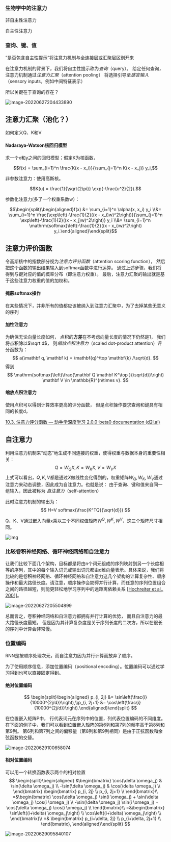 ### 生物学中的注意力

非自主性注意力

自主性注意力

### 查询、键、值

“是否包含自主性提示”将注意力机制与全连接层或汇聚层区别开来

在注意力机制的背景下，我们将自主性提示称为*查询*（query）。 给定任何查询，注意力机制通过*注意力汇聚*（attention pooling） 将选择引导至*感官输入*（sensory inputs，例如中间特征表示）

所以关键在于查询的存在？

![image-20220627204433890](../imags/image-20220627204433890.png)



## 注意力汇聚（池化？）

如何定义Q、K和V

#### Nadaraya-Watson核回归模型

求一个x和y之间的回归模型；假定K为核函数，

$$f(x) = \sum_{i=1}^n \frac{K(x - x_i)}{\sum_{j=1}^n K(x - x_j)} y_i,$$

非参数注意力：使用高斯核。

$$K(u) = \frac{1}{\sqrt{2\pi}} \exp(-\frac{u^2}{2}).$$

参数化注意力(多了一个权重系数w）：

$$\begin{split}\begin{aligned}f(x) &= \sum_{i=1}^n \alpha(x, x_i) y_i \\&= \sum_{i=1}^n \frac{\exp\left(-\frac{1}{2}((x - x_i)w)^2\right)}{\sum_{j=1}^n \exp\left(-\frac{1}{2}((x - x_j)w)^2\right)} y_i \\&= \sum_{i=1}^n \mathrm{softmax}\left(-\frac{1}{2}((x - x_i)w)^2\right) y_i.\end{aligned}\end{split}$$





## 注意力评价函数

令高斯核中的指数部分视为*注意力评分函数*（attention scoring function）， 然后把这个函数的输出结果输入到softmax函数中进行运算。 通过上述步骤，我们将得到与键对应的值的概率分布（即注意力权重）。 最后，注意力汇聚的输出就是基于这些注意力权重的值的加权和。

#### 掩蔽softmax操作

在某些情况下，并非所有的值都应该被纳入到注意力汇聚中，为了去掉某些无意义的序列

#### 加性注意力

为确保无论向量长度如何， 点积的**方差**在不考虑向量长度的情况下仍然是1， 我们将点积除以$\sqrt d$， 则*缩放点积注意力*（scaled dot-product attention）评分函数为：
$$
a(\mathbf q, \mathbf k) = \mathbf{q}^\top \mathbf{k}  /\sqrt{d}.
$$
得到
$$
\mathrm{softmax}\left(\frac{\mathbf Q \mathbf K^\top }{\sqrt{d}}\right) \mathbf V \in \mathbb{R}^{n\times v}.
$$


#### 缩放点积注意力

使用点积可以得到计算效率更高的评分函数， 但是点积操作要求查询和键具有相同的长度d，

[10.3. 注意力评分函数 — 动手学深度学习 2.0.0-beta0 documentation (d2l.ai)](https://zh.d2l.ai/chapter_attention-mechanisms/attention-scoring-functions.html)



## 自注意力

利用注意力机制来“动态”地生成不同连接的权重，使得权重与数据本身的重要性相关：
$$
Q=W_QX,\, K=W_KX,\, V=W_V X
$$
上式可以看出，$Q,K,V$都是通过$X$做线性变化得到的，权重矩阵$W_Q,W_K,W_V$通过注意力来动态调整，因此成为自注意力。也就是说： 由于查询、键和值来自同一组输入，因此被称为 *自注意力*（self-attention）

此时注意力机制的输出为：
$$
H=V softmax(\frac{K^TQ}{\sqrt{d}})
$$

Q、K、V通过嵌入向量x乘以三个不同权值矩阵$W^Q, W^K, W^V$，这三个矩阵尺寸相同。

![img](imags/v2-159cd31e629170e0bade136b91c9de61_720w.jpg)

### 比较卷积神经网络、循环神经网络和自注意力

让我们比较下面几个架构，目标都是将由n个词元组成的序列映射到另一个长度相等的序列，其中的每个输入词元或输出词元都由d维向量表示。具体来说，我们将比较的是卷积神经网络、循环神经网络和自注意力这几个架构的计算复杂性、顺序操作和最大路径长度。请注意，顺序操作会妨碍并行计算，而任意的序列位置组合之间的路径越短，则能更轻松地学习序列中的远距离依赖关系 [[Hochreiter et al., 2001\]](https://zh.d2l.ai/chapter_references/zreferences.html#hochreiter-bengio-frasconi-ea-2001)。

![image-20220627205504899](../imags/image-20220627205504899.png)

总而言之，卷积神经网络和自注意力都拥有并行计算的优势， 而且自注意力的最大路径长度最短。 但是因为其计算复杂度是关于序列长度的二次方，所以在很长的序列中计算会非常慢。

### 位置编码

RNN是按顺序处理次元，而自注意力因为并行计算而放弃了顺序。

为了使用顺序信息，添加位置编码（positional encoding）。位置编码可以通过学习得到也可以直接固定得到。

#### 绝对位置编码

$$
\begin{split}\begin{aligned} p_{i, 2j} &= \sin\left(\frac{i}{10000^{2j/d}}\right),\\p_{i, 2j+1} &= \cos\left(\frac{i}{10000^{2j/d}}\right).\end{aligned}\end{split}
$$

在位置嵌入矩阵P中， 行代表词元在序列中的位置，列代表位置编码的不同维度。 在下面的例子中，我们可以看到位置嵌入矩阵的第6列和第7列的频率高于第8列和第9列。 第6列和第7列之间的偏移量（第8列和第9列相同）是由于正弦函数和余弦函数的交替。

![image-20220629100658074](../imags/image-20220629100658074.png)

#### 相对位置编码

可以用一个转换函数表示两个的相对位置
$$
\begin{split}\begin{aligned}
&\begin{bmatrix} \cos(\delta \omega_j) & \sin(\delta \omega_j) \\  -\sin(\delta \omega_j) & \cos(\delta \omega_j) \\ \end{bmatrix}
\begin{bmatrix} p_{i, 2j} \\  p_{i, 2j+1} \\ \end{bmatrix}\\
=&\begin{bmatrix} \cos(\delta \omega_j) \sin(i \omega_j) + \sin(\delta \omega_j) \cos(i \omega_j) \\  -\sin(\delta \omega_j) \sin(i \omega_j) + \cos(\delta \omega_j) \cos(i \omega_j) \\ \end{bmatrix}\\
=&\begin{bmatrix} \sin\left((i+\delta) \omega_j\right) \\  \cos\left((i+\delta) \omega_j\right) \\ \end{bmatrix}\\
=&
\begin{bmatrix} p_{i+\delta, 2j} \\  p_{i+\delta, 2j+1} \\ \end{bmatrix},
\end{aligned}\end{split}
$$




![image-20220629095840107](../imags/image-20220629095840107.png)